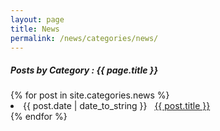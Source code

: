 ```yaml
---
layout: page
title: News
permalink: /news/categories/news/
---
```


<h5> Posts by Category : {{ page.title }} </h5>

<div class="card">
{% for post in site.categories.news %}
 <li class="category-posts"><span>{{ post.date | date_to_string }}</span> &nbsp; <a href="{{ post.url }}">{{ post.title }}</a></li>
{% endfor %}
</div>